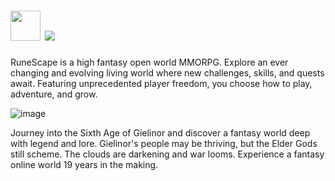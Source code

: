 # <img src="https://cdn.jsdelivr.net/gh/w0/au-packages/runescape/icon.png" width="48" height="48"/> [![](https://img.shields.io/chocolatey/v/runescape.svg?color=green&label=runescape)](https://chocolatey.org/packages/runescape)

RuneScape is a high fantasy open world MMORPG. Explore an ever changing and evolving living world where new challenges, skills, and quests await. Featuring unprecedented player freedom, you choose how to play, adventure, and grow.

![image](https://steamcdn-a.akamaihd.net/steam/apps/1343400/extras/RS3-01m_Section_header_image_1-WELCOME_TO_RUNESCAPE-EN.png?t=1606388480)

Journey into the Sixth Age of Gielinor and discover a fantasy world deep with legend and lore. Gielinor's people may be thriving, but the Elder Gods still scheme. The clouds are darkening and war looms. Experience a fantasy online world 19 years in the making.